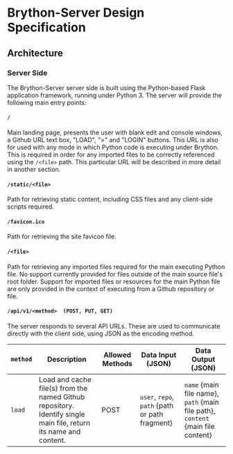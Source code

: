 # Brython-Server Design Specification

## Architecture

### Server Side

The Brython-Server server side is built using the Python-based Flask application framework, running under
Python 3. The server will provide the following main entry points:

#### `/`

Main landing page, presents the user with blank edit and console windows, a Github URL text box, "LOAD", ">" and "LOGIN"
buttons. This URL is also for used with any mode in which Python code is executing under Brython. This is required
in order for any imported files to be correctly referenced using the `/<file>` path. This particular URL will be
described in more detail in another section.

#### `/static/<file>`

Path for retrieving static content, including CSS files and any client-side scripts required. 

#### `/favicon.ico`

Path for retrieving the site favicon file.

#### `/<file>` 

Path for retrieving any imported files required for the main executing Python file. No support currently provided
for files outside of the main source file's root folder. Support for imported files or resources for the main
Python file are only provided in the context of executing from a Github repository or file.

#### `/api/v1/<method>  (POST, PUT, GET)`

The server responds to several API URLs. These are used to communicate directly with the
client side, using JSON as the encoding method.

`method`  | Description   | Allowed Methods | Data Input (JSON)  | Data Output (JSON)
---       | ---           | ---             | ---         | --- 
`load`    | Load and cache file(s) from the named Github repository. Identify single main file, return its name and content. | POST | `user`, `repo`, `path` {path or path fragment} | `name` {main file name}, `path` {main file path}, `content` {main file content} 

